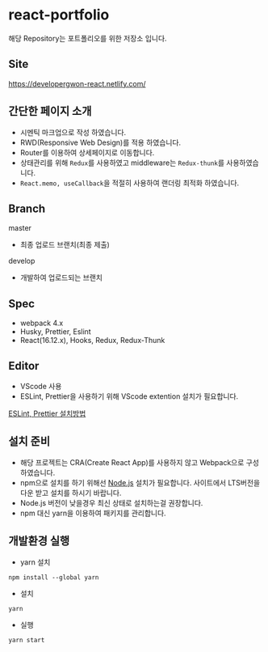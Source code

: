 # react-portfolio

해당 Repository는 포트폴리오를 위한 저장소 입니다.

## Site

https://developergwon-react.netlify.com/

## 간단한 페이지 소개

- 시멘틱 마크업으로 작성 하였습니다.
- RWD(Responsive Web Design)를 적용 하였습니다.
- Router를 이용하여 상세페이지로 이동합니다.
- 상태관리를 위해 `Redux`를 사용하였고 middleware는 `Redux-thunk`를 사용하였습니다.
- `React.memo, useCallback`을 적절히 사용하여 랜더링 최적화 하였습니다.

## Branch

master

- 최종 업로드 브랜치(최종 제출)

develop

- 개발하여 업로드되는 브랜치

## Spec

- webpack 4.x
- Husky, Prettier, Eslint
- React(16.12.x), Hooks, Redux, Redux-Thunk

## Editor

- VScode 사용
- ESLint, Prettier을 사용하기 위해 VScode extention 설치가 필요합니다.

[ESLint, Prettier 설치방법](https://velog.io/@velopert/eslint-and-prettier-in-react)

## 설치 준비

- 해당 프로젝트는 CRA(Create React App)를 사용하지 않고 Webpack으로 구성하였습니다.
- npm으로 설치를 하기 위해선 [Node.js](https://nodejs.org/ko/) 설치가 필요합니다. 사이트에서 LTS버전을 다운 받고 설치를 하시기 바랍니다.
- Node.js 버전이 낮을경우 최신 상태로 설치하는걸 권장합니다.
- npm 대신 yarn을 이용하여 패키지를 관리합니다.

## 개발환경 실행

- yarn 설치

```
npm install --global yarn
```

- 설치

```
yarn
```

- 실행

```
yarn start
```
